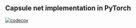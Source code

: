 ## Capsule net implementation in PyTorch

[![codecov](https://codecov.io/gh/qbeer/capsule-net/branch/master/graph/badge.svg?token=V4WL0UR6FF)](undefined)